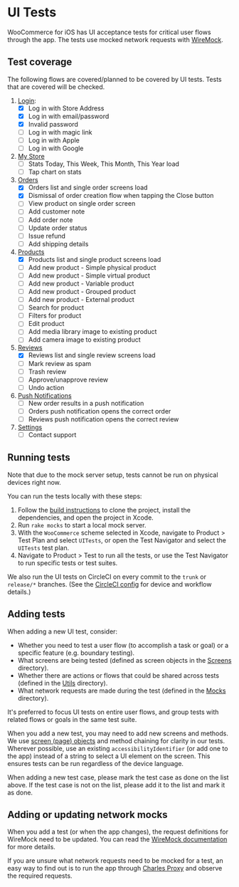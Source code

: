 #  UI Tests

WooCommerce for iOS has UI acceptance tests for critical user flows through the app. The tests use mocked network requests with [WireMock](http://wiremock.org/).

## Test coverage

The following flows are covered/planned to be covered by UI tests. Tests that are covered will be checked.

1. [Login](../WooCommerce/WooCommerceUITests/Tests/LoginTests.swift):
    - [x] Log in with Store Address
    - [x] Log in with email/password
    - [x] Invalid password
    - [ ] Log in with magic link
    - [ ] Log in with Apple
    - [ ] Log in with Google
2. [My Store]()
    - [ ] Stats Today, This Week, This Month, This Year load
    - [ ] Tap chart on stats
3. [Orders](../WooCommerce/WooCommerceUITests/Tests/OrdersTests.swift)
    - [x] Orders list and single order screens load
    - [x] Dismissal of order creation flow when tapping the Close button
    - [ ] View product on single order screen
    - [ ] Add customer note
    - [ ] Add order note
    - [ ] Update order status
    - [ ] Issue refund
    - [ ] Add shipping details
4. [Products](../WooCommerce/WooCommerceUITests/Tests/ProductsTests.swift)
    - [x] Products list and single product screens load
    - [ ] Add new product - Simple physical product
    - [ ] Add new product - Simple virtual product
    - [ ] Add new product - Variable product
    - [ ] Add new product - Grouped product
    - [ ] Add new product - External product
    - [ ] Search for product
    - [ ] Filters for product
    - [ ] Edit product
    - [ ] Add media library image to existing product
    - [ ] Add camera image to existing product
5. [Reviews](../WooCommerce/WooCommerceUITests/Tests/ReviewsTests.swift)
    - [x] Reviews list and single review screens load
    - [ ] Mark review as spam
    - [ ] Trash review
    - [ ] Approve/unapprove review
    - [ ] Undo action
6. [Push Notifications]()
    - [ ] New order results in a push notification
    - [ ] Orders push notification opens the correct order
    - [ ] Reviews push notification opens the correct review
7. [Settings]()
    - [ ] Contact support

## Running tests

Note that due to the mock server setup, tests cannot be run on physical devices right now.

You can run the tests locally with these steps:

1. Follow the [build instructions](../README.md#build-instructions) to clone the project, install the dependencies, and open the project in Xcode.
2. Run `rake mocks` to start a local mock server.
3. With the `WooCommerce` scheme selected in Xcode, navigate to Product > Test Plan and select `UITests`, or open the Test Navigator and select the `UITests` test plan.
4. Navigate to Product > Test to run all the tests, or use the Test Navigator to run specific tests or test suites.

We also run the UI tests on CircleCI on every commit to the `trunk` or `release/*` branches. (See the [CircleCI config](../.circleci/config.yml) for device and workflow details.)

## Adding tests

When adding a new UI test, consider:

* Whether you need to test a user flow (to accomplish a task or goal) or a specific feature (e.g. boundary testing).
* What screens are being tested (defined as screen objects in the [Screens](../WooCommerce/UITestsFoundation/Screens) directory).
* Whether there are actions or flows that could be shared across tests (defined in the [Utils](../WooCommerce/WooCommerceUITests/Utils) directory).
* What network requests are made during the test (defined in the [Mocks](../WooCommerce/WooCommerceUITests/Mocks) directory).

It's preferred to focus UI tests on entire user flows, and group tests with related flows or goals in the same test suite.

When you add a new test, you may need to add new screens and methods. We use [screen (page) objects](https://www.martinfowler.com/bliki/PageObject.html) and method chaining for clarity in our tests. Wherever possible, use an existing `accessibilityIdentifier` (or add one to the app) instead of a string to select a UI element on the screen. This ensures tests can be run regardless of the device language.

When adding a new test case, please mark the test case as done on the list above. If the test case is not on the list, please add it to the list and mark it as done.

## Adding or updating network mocks

When you add a test (or when the app changes), the request definitions for WireMock need to be updated. You can read the [WireMock documentation](http://wiremock.org/docs/) for more details.

If you are unsure what network requests need to be mocked for a test, an easy way to find out is to run the app through [Charles Proxy](https://www.charlesproxy.com/) and observe the required requests.
